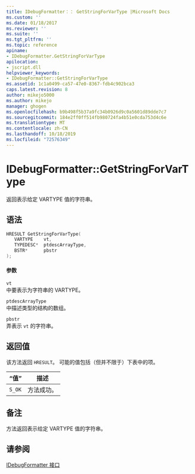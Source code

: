 ```yaml
---
title: IDebugFormatter：： GetStringForVarType |Microsoft Docs
ms.custom: ''
ms.date: 01/18/2017
ms.reviewer: ''
ms.suite: ''
ms.tgt_pltfrm: ''
ms.topic: reference
apiname:
- IDebugFormatter.GetStringForVarType
apilocation:
- jscript.dll
helpviewer_keywords:
- IDebugFormatter::GetStringForVarType
ms.assetid: 1c1a0499-ca57-47e0-8367-fdb4c902bca3
caps.latest.revision: 8
author: mikejo5000
ms.author: mikejo
manager: ghogen
ms.openlocfilehash: b9b498f5b37a9fc34b0926d9c0a5601d89dde7c7
ms.sourcegitcommit: 184e2ff0ff514fb980724fa4b51e0cda753d4c6e
ms.translationtype: MT
ms.contentlocale: zh-CN
ms.lasthandoff: 10/18/2019
ms.locfileid: "72576349"
---
```

# <a name="idebugformattergetstringforvartype"></a>IDebugFormatter::GetStringForVarType
返回表示给定 VARTYPE 值的字符串。  
  
## <a name="syntax"></a>语法  
  
```cpp
HRESULT GetStringForVarType(  
   VARTYPE    vt,  
   TYPEDESC*  ptdescArrayType,  
   BSTR*      pbstr  
);  
```  
  
#### <a name="parameters"></a>参数  
 `vt`  
 中要表示为字符串的 VARTYPE。  
  
 `ptdescArrayType`  
 中描述类型的结构的数组。  
  
 `pbstr`  
 弄表示 `vt` 的字符串。  
  
## <a name="return-value"></a>返回值  
 该方法返回 `HRESULT`。 可能的值包括（但并不限于）下表中的项。  
  
|“值”|描述|  
|-----------|-----------------|  
|`S_OK`|方法成功。|  
  
## <a name="remarks"></a>备注  
 方法返回表示给定 VARTYPE 值的字符串。  
  
## <a name="see-also"></a>请参阅  
 [IDebugFormatter 接口](../../winscript/reference/idebugformatter-interface.md)
